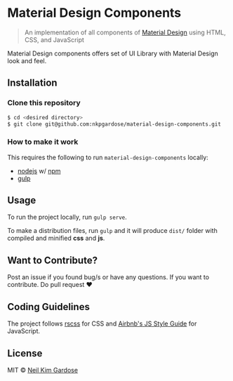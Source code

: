 # Material Design Components

> An implementation of all components of [Material Design](https://material.google.com/) using HTML, CSS, and JavaScript

Material Design components offers set of UI Library with Material Design look and feel.

## Installation

### Clone this repository

```sh
$ cd <desired directory>
$ git clone git@github.com:nkpgardose/material-design-components.git
```

### How to make it work

This requires the following to run `material-design-components` locally:

* [nodejs](https://nodejs.org/en/) w/ [npm](https://www.npmjs.com/)
* [gulp](http://gulpjs.com/)

## Usage

To run the project locally, run `gulp serve`.

To make a distribution files, run `gulp` and it will produce `dist/` folder with compiled and minified **css** and **js**.


## Want to Contribute?
Post an issue if you found bug/s or have any questions.
If you want to contribute. Do pull request :heart:

## Coding Guidelines
The project follows [rscss](https://github.com/rstacruz/rscss) for CSS and [Airbnb's JS Style Guide](https://github.com/airbnb/javascript) for JavaScript.

## License

MIT © [Neil Kim Gardose](https://github.com/nkpgardose)


